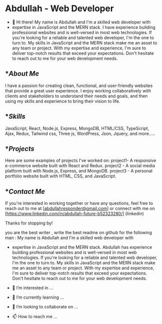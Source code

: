 # Abdullah - Web Developer

- 👋 Hi there! My name is Abdullah and I'm a skilled web developer with 
- expertise in JavaScript and the MERN stack.
I have experience building professional websites and is well-versed
in most web technologies. If you're looking for a reliable and talented 
web developer, I'm the one to turn to. My skills in JavaScript 
and the MERN stack make me an asset to any team or project. With my 
expertise and experience, I'm sure to deliver top-notch results
that exceed your expectations.
Don't hesitate to reach out to me for your web development needs. 




## **About Me*

I have a passion for creating clean, functional, and user-friendly websites that provide a great user experience.
I enjoy working collaboratively with clients and stakeholders to understand their needs and goals,
and then using my skills and experience to bring their vision to life.




## **Skills*

JavaScript,
React,
Node.js,
Express,
MongoDB,
HTML/CSS,
TypeScript,
Ajax,
Redux,
Tailwind css,
Three js,
WordPress,
Json,
Jquery,      and more.....




## **Projects*

Here are some examples of projects I've worked on:
project1- A responsive e-commerce website built with React and Redux.
project2 - A social media platform built with Node.js, Express, and MongoDB.
project3 - A personal portfolio website built with HTML, CSS, and JavaScript.




 ## **Contact Me*

If you're interested in working together or have any questions,
feel free to reach out to me at [abdullahresponder@gmail.com] or connect with me on [https://www.linkedin.com/in/abdullah-future-b52323280/] (linkedin)

Thanks for stopping by!


you are the best writer , write the best readme on github for the following man :
 My name is Abdullah and I'm a skilled web developer with 
- expertise in JavaScript and the MERN stack.
Abdullah has experience building professional websites and is well-versed
in most web technologies. If you're looking for a reliable and talented 
web developer, I'm the one to turn to. My skills in JavaScript 
and the MERN stack make me an asset to any team or project. With my 
expertise and experience, I'm sure to deliver top-notch results
that exceed your expectations.
Don't hesitate to reach out to me for your web development needs.



- 👀 I’m interested in ...
- 🌱 I’m currently learning ...
- 💞️ I’m looking to collaborate on ...
- 📫 How to reach me ...

<!---
abdullahfuture/abdullahfuture is a ✨ special ✨ repository because its `README.md` (this file) appears on your GitHub profile.
You can click the Preview link to take a look at your changes.
--->
